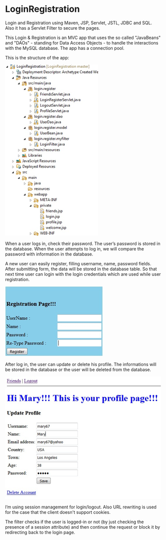 # LoginRegistration
Login and Registration using Maven, JSP, Servlet, JSTL, JDBC and SQL. Also it has a Servlet Filter to secure the pages. 

This Login & Registration is an MVC app that uses the so called "JavaBeans" and "DAOs" - standing for Data Access Objects - to handle the interactions with the MySQL database. The app has a connection pool.

This is the structure of the app:

![Screenshot](sc.jpg)

When a user logs in, check their password. The user’s password is stored in the database. When the user attempts to log in, 
we will compare the password with information in the database. 


A new user can easily register, filling username, name, password fields. After submitting form, the data will be stored in the database table. So that next time user can login with the login credentials which are used while user registration.

![Screenshot](reg.jpg)

After log in, the user can update or delete his profile. The informations will be stored in the database or the user will be 
deleted from the database. 

![Screenshot](update.jpg)

I’m using session management for login/logout. Also URL rewriting is used for the case that the client doesn't support cookies.

The filter checks if the user is logged-in or not (by just checking the presence of a session attribute) and then continue the request or block it by redirecting back to the login page.
